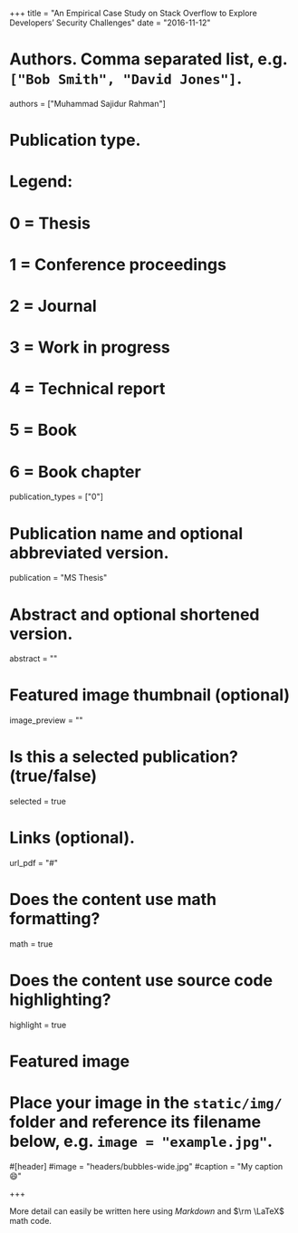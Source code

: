 +++
title = "An Empirical Case Study on Stack Overflow to Explore Developers’ Security Challenges"
date = "2016-11-12"

# Authors. Comma separated list, e.g. `["Bob Smith", "David Jones"]`.
authors = ["Muhammad Sajidur Rahman"]

# Publication type.
# Legend:
# 0 = Thesis
# 1 = Conference proceedings
# 2 = Journal
# 3 = Work in progress
# 4 = Technical report
# 5 = Book
# 6 = Book chapter
publication_types = ["0"]

# Publication name and optional abbreviated version.
publication = "MS Thesis"

# Abstract and optional shortened version.
abstract = ""

# Featured image thumbnail (optional)
image_preview = ""

# Is this a selected publication? (true/false)
selected = true



# Links (optional).
url_pdf = "#"

# Does the content use math formatting?
math = true

# Does the content use source code highlighting?
highlight = true

# Featured image
# Place your image in the `static/img/` folder and reference its filename below, e.g. `image = "example.jpg"`.
#[header]
#image = "headers/bubbles-wide.jpg"
#caption = "My caption :smile:"

+++

More detail can easily be written here using *Markdown* and $\rm \LaTeX$ math code.
